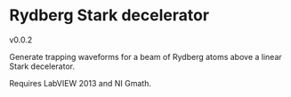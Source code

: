 # Rydberg Stark decelerator

v0.0.2

Generate trapping waveforms for a beam of Rydberg atoms above a linear Stark decelerator.

Requires LabVIEW 2013 and NI Gmath.

